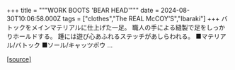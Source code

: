 +++
title = """WORK BOOTS 'BEAR HEAD'"""
date = 2024-08-30T10:06:58.000Z
tags = ["clothes","The REAL McCOY'S","Ibaraki"]
+++
バトックをメインマテリアルに仕上げた一足。 職人の手による縫製で足をしっかりホールドする。 踵には遊び心あふれるステッチがあしらわれる。 ■マテリアル/バトック ■ソール/キャッツポウ ...

[[source]](https://the-realmccoys.ocnk.net/product/462)
